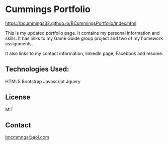 # Cummings Portfolio

https://bcummings32.github.io/BCummingsPortfolio/index.html

This is my updated portfolio page. It contains my personal information and skills. It has links to my Game Guide group project
and two of my homework assignments.

It also links to my contact information, linkedIn page, Facebook and resume.

## Technologies Used:
HTML5
Bootstrap
Javascript
Jquery

## License
MIT

## Contact
bncmmngs@aol.com

